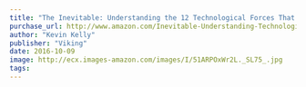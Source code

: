 ```yaml
---
title: "The Inevitable: Understanding the 12 Technological Forces That Will Shape Our Future"
purchase_url: http://www.amazon.com/Inevitable-Understanding-Technological-Forces-Future/dp/0525428089%3FSubscriptionId%3DAKIAIVZLK2PABGQI2KAQ%26tag%3Deverrail-20%26linkCode%3Dxm2%26camp%3D2025%26creative%3D165953%26creativeASIN%3D0525428089
author: "Kevin Kelly"
publisher: "Viking"
date: 2016-10-09
image: http://ecx.images-amazon.com/images/I/51ARPOxWr2L._SL75_.jpg
tags:
---
```


